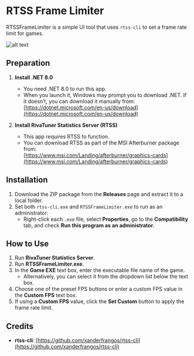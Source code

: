 # RTSS Frame Limiter

RTSSFrameLimiter is a simple UI tool that uses `rtss-cli` to set a frame rate limit for games.

![alt text](https://i.imgur.com/oldZIHd.png)

## Preparation

1. **Install .NET 8.0**  
   - You need .NET 8.0 to run this app.  
   - When you launch it, Windows may prompt you to download .NET. If it doesn’t, you can download it manually from:  
     [https://dotnet.microsoft.com/en-us/download](https://dotnet.microsoft.com/en-us/download)

2. **Install RivaTuner Statistics Server (RTSS)**  
   - This app requires RTSS to function.  
   - You can download RTSS as part of the MSI Afterburner package from:  
     [https://www.msi.com/Landing/afterburner/graphics-cards](https://www.msi.com/Landing/afterburner/graphics-cards)

## Installation

1. Download the ZIP package from the **Releases** page and extract it to a local folder.  
2. Set both `rtss-cli.exe` and `RTSSFrameLimiter.exe` to run as an administrator:  
   - Right-click each `.exe` file, select **Properties**, go to the **Compatibility** tab, and check **Run this program as an administrator**.

## How to Use

1. Run **RivaTuner Statistics Server**.
2. Run **RTSSFrameLimiter.exe**.
3. In the **Game EXE** text box, enter the executable file name of the game.  
   - Alternatively, you can select it from the dropdown list below the text box.
4. Choose one of the preset FPS buttons or enter a custom FPS value in the **Custom FPS** text box.
5. If using a **Custom FPS** value, click the **Set Custom** button to apply the frame rate limit.

## Credits

- **rtss-cli**: [https://github.com/xanderfrangos/rtss-cli](https://github.com/xanderfrangos/rtss-cli)
